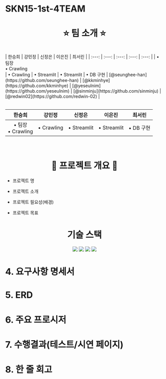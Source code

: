 # SKN15-1st-4TEAM

<h1 align="center"> ⭐ 팀 소개 ⭐ </h1>

<br/>
| 한승희 | 강민정 | 신정은 | 이은진 | 최서린 |
| :---: | :---: | :---: | :---: | :---: |
| • 팀장<br/>• Crawling<br/> | • Crawling | • Streamlit | • Streamlit | • DB 구현
| [@seunghee-han](https://github.com/seunghee-han) | [@kkminhye](https://github.com/kkminhye) | [@yeseulnim](https://github.com/yeseulnim) | [@sinminju](https://github.com/sinminju) | [@redwin02](https://github.com/redwin-02) |
<br/>

 <br/>

| 한승희 | 강민정 | 신정은 | 이은진 | 최서린 |
| :---: | :---: | :---: | :---: | :---: |
| • 팀장<br/>• Crawling<br/> | • Crawling | • Streamlit | • Streamlit | • DB 구현| [@INe](https://github.com/INe904) | [@kkminhye](https://github.com/kkminhye) | [@yeseulnim](https://github.com/yeseulnim) | [@sinminju](https://github.com/sinminju) | [@redwin02](https://github.com/redwin-02) | 
<br/>


<h1 align="center"> 📌 프로젝트 개요 📌 </h1>

- 프로젝트 명

- 프로젝트 소개

- 프로젝트 필요성(배경)

- 프로젝트 목표

<h1 align="center">  기술 스택  </h1>

<div align="center">
  <img src="https://img.shields.io/badge/Python-3776AB?style=for-the-badge&logo=Python&logoColor=white">
    <img src="https://img.shields.io/badge/MySQL-4479A1?style=for-the-badge&logo=MySQL&logoColor=white">
   <img src="https://img.shields.io/badge/Pandas-150458?style=for-the-badge&logo=Pandas&logoColor=white">
    <img src="https://img.shields.io/badge/Streamlit-FF4B4B?style=for-the-badge&logo=streamlit&logoColor=white"/>
</div>
 
# 4. 요구사항 명세서

 

# 5. ERD

 

# 6. 주요 프로시저

 

# 7. 수행결과(테스트/시연 페이지)

 

# 8. 한 줄 회고
